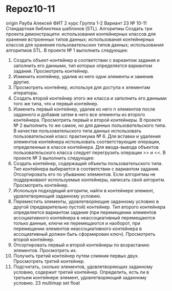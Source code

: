 # Repoz10-11
origin
Рауба Алексей
ФИТ 2 курс 
Группа 1-2
Вариант 23
№ 10-11 Стандартная библиотека шаблонов (STL). Алгоритмы
Создать три проекта демонстрацити: использования контейнерных классов для хранения встроенных типов данных; использования контейнерных классов для хранения пользовательских типов данных; использования алгоритмов STL.
В проекте № 1 выполнить следующее:
1. Создать объект-контейнер в соответствии с вариантом задания и заполнить его данными, тип которых определяется вариантом задания. Просмотреть контейнер.
2. Изменить контейнер, удалив из него одни элементы и заменив другие.
3. Просмотреть контейнер, используя для доступа к элементам итераторы.
4. Создать второй контейнер этого же класса и заполнить его данными того же типа, что и первый контейнер.
5. Изменить первый контейнер, удалив из него n элементов после заданного и добавив затем в него все элементы из второго контейнера. Просмотреть первый и второй контейнеры.
В проекте № 2 выполнить то же самое, но для данных пользовательского типа. В качестве пользовательского типа данных использовать пользовательский класс практикума № 6. Для вставки и удаления элементов контейнера использовать соответствующие операции, определенные в классе контейнера. Для ввода-вывода объектов пользовательского класса следует перегрузить операции >> и <<.
В проекте № 3 выполнить следующее:
1. Создать контейнер, содержащий объекты пользовательского типа. Тип контейнера выбирается в соответствии с вариантом задания. Отсортировать его по убыванию элементов. Если алгоритмы не поддерживают используемые контейнеры, написать свой алгоритм. Просмотреть контейнер.
2. Используя подходящий алгоритм, найти в контейнере элемент, удовлетворяющий заданному условию.
3. Переместить элементы, удовлетворяющие заданному условию в другой (предварительно пустой) контейнер. Тип второго контейнера определяется вариантом задания (при перемещении элементов ассоциативного контейнера в неассоциативный перемещаются только данные, ключи не перемещаются и наоборот, при перемещении элементов неассоциативного контейнера в ассоциативный должен быть сформирован ключ). Просмотреть второй контейнер.
4. Отсортировать первый и второй контейнеры по возрастанию элементов. Просмотреть их.
5. Получить третий контейнер путем слияния первых двух. Просмотреть третий контейнер.
6. Подсчитать, сколько элементов, удовлетворяющих заданному условию, содержит третий контейнер. Определить, есть ли в третьем контейнере элемент, удовлетворяющий заданному условию.
23  multimap  set float
